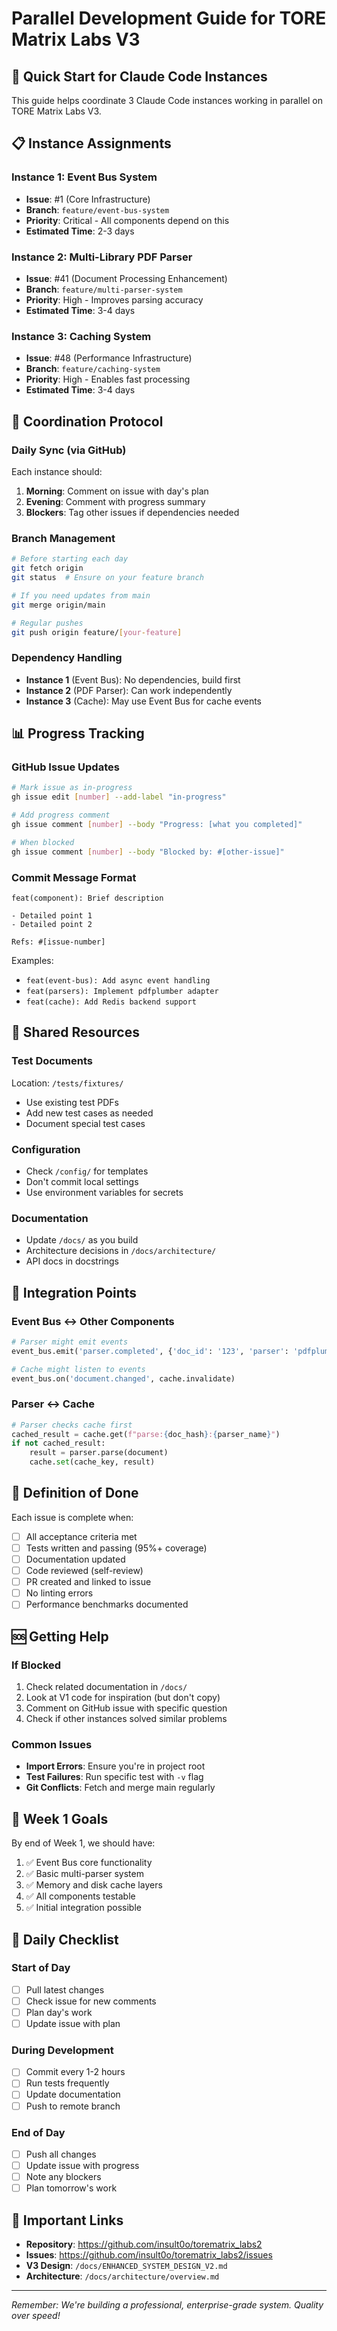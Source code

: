 # Parallel Development Guide for TORE Matrix Labs V3

## 🚀 Quick Start for Claude Code Instances

This guide helps coordinate 3 Claude Code instances working in parallel on TORE Matrix Labs V3.

## 📋 Instance Assignments

### Instance 1: Event Bus System
- **Issue**: #1 (Core Infrastructure)
- **Branch**: `feature/event-bus-system`
- **Priority**: Critical - All components depend on this
- **Estimated Time**: 2-3 days

### Instance 2: Multi-Library PDF Parser
- **Issue**: #41 (Document Processing Enhancement)
- **Branch**: `feature/multi-parser-system`
- **Priority**: High - Improves parsing accuracy
- **Estimated Time**: 3-4 days

### Instance 3: Caching System
- **Issue**: #48 (Performance Infrastructure)
- **Branch**: `feature/caching-system`
- **Priority**: High - Enables fast processing
- **Estimated Time**: 3-4 days

## 🔄 Coordination Protocol

### Daily Sync (via GitHub)
Each instance should:
1. **Morning**: Comment on issue with day's plan
2. **Evening**: Comment with progress summary
3. **Blockers**: Tag other issues if dependencies needed

### Branch Management
```bash
# Before starting each day
git fetch origin
git status  # Ensure on your feature branch

# If you need updates from main
git merge origin/main

# Regular pushes
git push origin feature/[your-feature]
```

### Dependency Handling
- **Instance 1** (Event Bus): No dependencies, build first
- **Instance 2** (PDF Parser): Can work independently
- **Instance 3** (Cache): May use Event Bus for cache events

## 📊 Progress Tracking

### GitHub Issue Updates
```bash
# Mark issue as in-progress
gh issue edit [number] --add-label "in-progress"

# Add progress comment
gh issue comment [number] --body "Progress: [what you completed]"

# When blocked
gh issue comment [number] --body "Blocked by: #[other-issue]"
```

### Commit Message Format
```
feat(component): Brief description

- Detailed point 1
- Detailed point 2

Refs: #[issue-number]
```

Examples:
- `feat(event-bus): Add async event handling`
- `feat(parsers): Implement pdfplumber adapter`
- `feat(cache): Add Redis backend support`

## 🔧 Shared Resources

### Test Documents
Location: `/tests/fixtures/`
- Use existing test PDFs
- Add new test cases as needed
- Document special test cases

### Configuration
- Check `/config/` for templates
- Don't commit local settings
- Use environment variables for secrets

### Documentation
- Update `/docs/` as you build
- Architecture decisions in `/docs/architecture/`
- API docs in docstrings

## 🚦 Integration Points

### Event Bus ↔ Other Components
```python
# Parser might emit events
event_bus.emit('parser.completed', {'doc_id': '123', 'parser': 'pdfplumber'})

# Cache might listen to events
event_bus.on('document.changed', cache.invalidate)
```

### Parser ↔ Cache
```python
# Parser checks cache first
cached_result = cache.get(f"parse:{doc_hash}:{parser_name}")
if not cached_result:
    result = parser.parse(document)
    cache.set(cache_key, result)
```

## 📝 Definition of Done

Each issue is complete when:
- [ ] All acceptance criteria met
- [ ] Tests written and passing (95%+ coverage)
- [ ] Documentation updated
- [ ] Code reviewed (self-review)
- [ ] PR created and linked to issue
- [ ] No linting errors
- [ ] Performance benchmarks documented

## 🆘 Getting Help

### If Blocked
1. Check related documentation in `/docs/`
2. Look at V1 code for inspiration (but don't copy)
3. Comment on GitHub issue with specific question
4. Check if other instances solved similar problems

### Common Issues
- **Import Errors**: Ensure you're in project root
- **Test Failures**: Run specific test with `-v` flag
- **Git Conflicts**: Fetch and merge main regularly

## 🎯 Week 1 Goals

By end of Week 1, we should have:
1. ✅ Event Bus core functionality
2. ✅ Basic multi-parser system
3. ✅ Memory and disk cache layers
4. ✅ All components testable
5. ✅ Initial integration possible

## 📅 Daily Checklist

### Start of Day
- [ ] Pull latest changes
- [ ] Check issue for new comments
- [ ] Plan day's work
- [ ] Update issue with plan

### During Development
- [ ] Commit every 1-2 hours
- [ ] Run tests frequently
- [ ] Update documentation
- [ ] Push to remote branch

### End of Day
- [ ] Push all changes
- [ ] Update issue with progress
- [ ] Note any blockers
- [ ] Plan tomorrow's work

## 🔗 Important Links

- **Repository**: https://github.com/insult0o/torematrix_labs2
- **Issues**: https://github.com/insult0o/torematrix_labs2/issues
- **V3 Design**: `/docs/ENHANCED_SYSTEM_DESIGN_V2.md`
- **Architecture**: `/docs/architecture/overview.md`

---

*Remember: We're building a professional, enterprise-grade system. Quality over speed!*